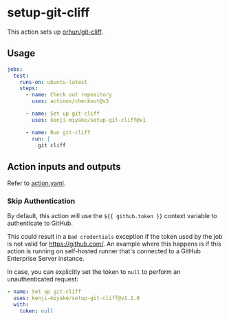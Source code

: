 # setup-git-cliff

This action sets up [orhun/git-cliff](https://github.com/orhun/git-cliff).

## Usage

```yaml
jobs:
  test:
    runs-on: ubuntu-latest
    steps:
      - name: Check out repository
        uses: actions/checkout@v3

      - name: Set up git-cliff
        uses: kenji-miyake/setup-git-cliff@v1

      - name: Run git-cliff
        run: |
          git cliff
```

## Action inputs and outputs

Refer to [action.yaml](./action.yaml).

### Skip Authentication

By default, this action will use the `${{ github.token }}` context variable to authenticate to GitHub.

This could result in a `Bad credentials` exception if the token used by the job is not valid for 
https://github.com/. An example where this happens is if this action is running on self-hosted 
runner that's connected to a GitHub Enterprise Server instance.

In case, you can explicitly set the token to `null` to perform an unauthenticated request:
```yaml
- name: Set up git-cliff
  uses: kenji-miyake/setup-git-cliff@v1.1.0
  with:
    token: null
```
